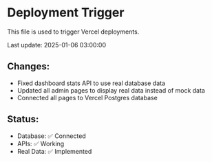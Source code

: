 # Deployment Trigger

This file is used to trigger Vercel deployments.

Last update: 2025-01-06 03:00:00

## Changes:
- Fixed dashboard stats API to use real database data
- Updated all admin pages to display real data instead of mock data
- Connected all pages to Vercel Postgres database

## Status:
- Database: ✅ Connected
- APIs: ✅ Working
- Real Data: ✅ Implemented
